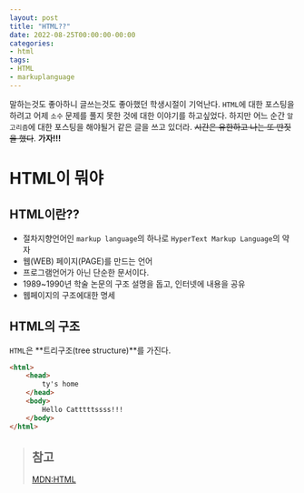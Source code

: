 ```yaml
---
layout: post
title: "HTML??"
date: 2022-08-25T00:00:00-00:00
categories:
- html
tags:
- HTML
- markuplanguage
---
```

 말하는것도 좋아하니 글쓰는것도 좋아했던 학생시절이 기억난다. `HTML`에 대한 포스팅을 하려고 어제 `소수` 문제를 풀지 못한 것에 대한 이야기를 하고싶었다. 하지만 어느 순간 `알고리즘`에 대한 포스팅을 해야될거 같은 글을 쓰고 있더라. ~~시간은 유한하고 나는 또 딴짓을 했다~~. **가자!!!**
# HTML이 뭐야
## HTML이란??
- 절차지향언어인 `markup language`의 하나로 `HyperText Markup Language`의 약자
- 웹(WEB) 페이지(PAGE)를 만드는 언어
- 프로그램언어가 아닌 단순한 문서이다.
- 1989~1990년 학술 논문의 구조 설명을 돕고, 인터넷에 내용을 공유
- 웹페이지의 구조에대한 명세

## HTML의 구조
`HTML`은 **트리구조(tree structure)**를 가진다.

```html
<html>
    <head>
        ty's home
    </head>
    <body>
        Hello Catttttssss!!!
    </body>
</html>
```

> ## 참고
> [MDN:HTML](https://developer.mozilla.org/ko/docs/Web/HTML)